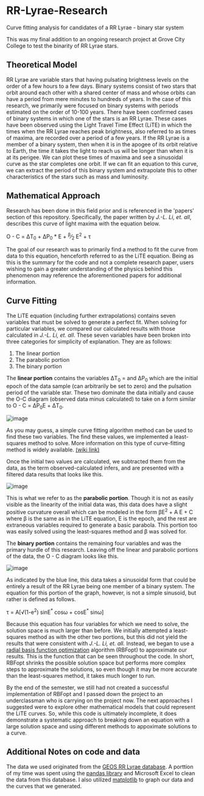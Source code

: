 # RR-Lyrae-Research
Curve fitting analysis for candidates of a RR Lyrae - binary star system

This was my final addition to an ongoing research project at Grove City College to test the binarity of RR Lyrae stars.

## Theoretical Model
RR Lyrae are variable stars that having pulsating brightness levels on the order of a few hours to a few days. Binary systems consist of two stars that orbit around each other with a shared center of mass and whose orbits can have a period from mere minutes to hundreds of years. In the case of this research, we primarily were focused on binary systems with periods estimated on the order of 10-100 years. There have been confirmed cases of binary systems in which one of the stars is an RR Lyrae. These cases have been observed using the Light Travel Time Effect (LiTE) in which the times when the RR Lyrae reaches peak brightness, also referred to as times of maxima, are recorded over a period of a few years. If the RR Lyrae is a member of a binary system, then when it is in the apogee of its orbit relative to Earth, the time it takes the light to reach us will be longer than when it is at its perigee. We can plot these times of maxima and see a sinusoidal curve as the star completes one orbit. If we can fit an equation to this curve, we can extract the period of this binary system and extrapolate this to other characteristics of the stars such as mass and luminosity.

## Mathematical Approach
Research has been done in this field prior and is referenced in the 'papers' section of this repository. Specifically, the paper written by *J.-L. Li, et. all*, describes this curve of light maxima with the equation below. 

O - C = &Delta;T<sub>0</sub> + &Delta;P<sub>0</sub> * E + <sup>&beta;</sup>&frasl;<sub>2</sub> E<sup>2</sup> + &tau;

The goal of our research was to primarily find a method to fit the curve from data to this equation, henceforth referred to as the LiTE equation. Being as this is the summary for the code and not a complete research paper, users wishing to gain a greater understanding of the physics behind this phenomenon may reference the aforementioned papers for additional information.

## Curve Fitting
The LiTE equation (including further extrapolations) contains seven variables that must be solved to generate a perfect fit. When solving for particular variables, we compared our calculated results with those calculated in *J.-L. Li, et. all*. These seven variables have been broken into three categories for simplicity of explanation. They are as follows:
1. The linear portion
2. The parabolic portion
3. The binary portion

The **linear portion** contains the variables &Delta;T<sub>0</sub> = and &Delta;P<sub>0</sub> which are the initial epoch of the data sample (can arbitrarily be set to zero) and the pulsation period of the variable star. These two dominate the data initially and cause the O-C diagram (observed data minus calculated) to take on a form similar to
O - C = &Delta;P<sub>0</sub>E + &Delta;T<sub>0</sub>. 

![image](https://user-images.githubusercontent.com/38231105/144331624-67a7af48-1e86-4360-8fbb-e92014aac2d3.png)

As you may guess, a simple curve fitting algorithm method can be used to find these two variables. The find these values, we implemented a least-squares method to solve. More information on this type of curve-fitting method is widely available. <a href=https://en.wikipedia.org/wiki/Least_squares>(wiki link)</a>

Once the initial two values are calculated, we subtracted them from the data, as the term observed-calculated infers, and are presented with a filtered data results that looks like this.

![image](https://user-images.githubusercontent.com/38231105/144332174-406f7b5f-776f-4acf-a818-f068abd42149.png)

This is what we refer to as the **parabolic portion**. Though it is not as easily visible as the linearity of the initial data was, this data does have a slight positive curvature overall which can be modeled in the form &beta;E<sup>2</sup> + A E + C where &beta; is the same as in the LiTE equation, E is the epoch, and the rest are extraneous variables required to generate a basic parabola. This portion too was easily solved using the least-squares method and &beta; was solved for.

The **binary portion** contains the remaining four variables and was the primary hurdle of this research. Leaving off the linear and parabolic portions of the data, the O - C diagram looks like this.

![image](https://user-images.githubusercontent.com/38231105/144333497-20faa85d-0606-4f0c-99cc-f7fbedf06642.png)

As indicated by the blue line, this data takes a sinusoidal form that could be entirely a result of the RR Lyrae being one member of a binary system. The equation for this portion of the graph, however, is not a simple sinusoid, but rather is defined as follows.

&tau; = A\[&radic;(1-e<sup>2</sup>) sinE<sup>\*</sup> cos&omega; + cosE<sup>\*</sup> sin&omega;\]

Because this equation has four variables for which we need to solve, the solution space is much larger than before. We initially attempted a least-squares method as with the other two portions, but this did not yield the results that were consistent with *J.-L. Li, et. all.* Instead, we began to use a <a href=https://en.wikipedia.org/wiki/Radial_basis_function>radial basis function optimization</a> algorithm (RBFopt) to approximate our results. This is the function that can be seen throughout the code. In short, 
RBFopt shrinks the possible solution space but performs more complex steps to approximate the solutions, so even though it may be more accurate than the least-squares method, it takes much longer to run.

By the end of the semester, we still had not created a successful implementation of RBFopt and I passed down the project to an underclassman who is carrying on the project now. The next approaches I suggested were to explore other mathematical models that could represent the LiTE curves. So, while this code is ultimately incomplete, it does demonstrate a systematic approach to breaking down an equation with a large solution space and using different methods to appoximate solutions to a curve.


## Additional Notes on code and data
The data we used originated from the <a href=http://rr-lyr.irap.omp.eu/dbrr/rrdb-V2.0_08.3.php?XX+And&>GEOS RR Lyrae database</a>. A porttion of my time was spent using the <a href=https://pandas.pydata.org>pandas library</a> and Microsoft Excel to clean the data from this database. I also utilized <a href=https://matplotlib.org>matplotlib</a> to graph our data and the curves that we generated.
